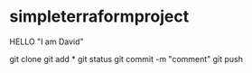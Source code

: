 # simpleterraformproject
HELLO "I am David"

git clone
git add *
git status
git commit -m "comment"
git push
